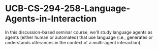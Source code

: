 # UCB-CS-294-258-Language-Agents-in-Interaction
In this discussion-based seminar course, we'll study language agents as agents (either human or automated) that use language (i.e., generates or understands utterances in the context of a multi-agent interaction).
